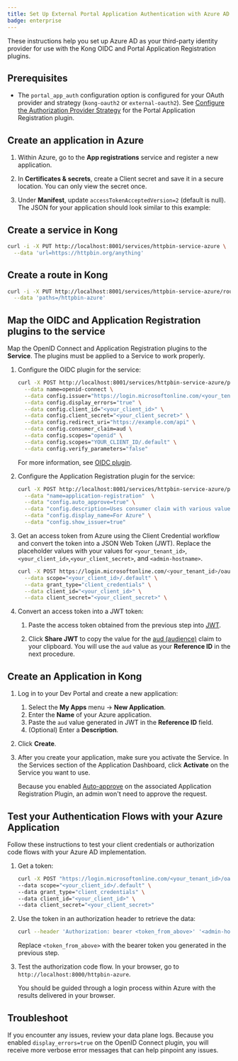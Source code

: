 ```yaml
---
title: Set Up External Portal Application Authentication with Azure AD and OIDC
badge: enterprise
---
```


These instructions help you set up Azure AD as your third-party identity provider
for use with the Kong OIDC and Portal Application Registration plugins.

## Prerequisites

- The `portal_app_auth` configuration option is configured for your OAuth provider
  and strategy (`kong-oauth2` or `external-oauth2`). See
  [Configure the Authorization Provider Strategy](/gateway/{{page.release}}/kong-enterprise/dev-portal/applications/auth-provider-strategy/) for the Portal Application Registration plugin.

## Create an application in Azure

1. Within Azure, go to the **App registrations** service and register a new application.

2. In **Certificates & secrets**, create a Client secret and save it in a
   secure location. You can only view the secret once.

3. Under **Manifest**, update `accessTokenAcceptedVersion=2` (default is null).
   The JSON for your application should look similar to this example:

## Create a service in Kong

```bash
curl -i -X PUT http://localhost:8001/services/httpbin-service-azure \
  --data 'url=https://httpbin.org/anything'
```

## Create a route in Kong

```bash
curl -i -X PUT http://localhost:8001/services/httpbin-service-azure/routes/httpbin-route-azure \
  --data 'paths=/httpbin-azure'
```

## Map the OIDC and Application Registration plugins to the service

Map the OpenID Connect and Application Registration plugins to the **Service**.
The plugins must be applied to a Service to work properly.

1. Configure the OIDC plugin for the service:

    ```bash
    curl -X POST http://localhost:8001/services/httpbin-service-azure/plugins \
      --data name=openid-connect \
      --data config.issuer="https://login.microsoftonline.com/<your_tenant_id>/v2.0" \
      --data config.display_errors="true" \
      --data config.client_id="<your_client_id>" \
      --data config.client_secret="<your_client_secret>" \
      --data config.redirect_uri="https://example.com/api" \
      --data config.consumer_claim=aud \
      --data config.scopes="openid" \
      --data config.scopes="YOUR_CLIENT_ID/.default" \
      --data config.verify_parameters="false"
    ```

    For more information, see [OIDC plugin](/hub/kong-inc/openid-connect/).


2. Configure the Application Registration plugin for the service:

    ```bash
    curl -X POST http://localhost:8001/services/httpbin-service-azure/plugins \
      --data "name=application-registration"  \
      --data "config.auto_approve=true" \
      --data "config.description=Uses consumer claim with various values (sub, aud, etc.) as registration id to support different flows and use cases." \
      --data "config.display_name=For Azure" \
      --data "config.show_issuer=true"
    ```

3. Get an access token from Azure using the Client Credential workflow and convert the token
into a JSON Web Token (JWT). Replace the placeholder values with your values for
`<your_tenant_id>`, `<your_client_id>`,`<your_client_secret>`, and
`<admin-hostname>`.

    ```bash
    curl -X POST https://login.microsoftonline.com/<your_tenant_id>/oauth2/v2.0/token \
      --data scope="<your_client_id>/.default" \
      --data grant_type="client_credentials" \
      --data client_id="<your_client_id>" \
      --data client_secret="<your_client_secret>" \
    ```

4. Convert an access token into a JWT token:

    1. Paste the access token obtained from the previous step into
    [JWT](https://jwt.io).

    2. Click **Share JWT** to copy the value for the
    [aud (audience)](https://tools.ietf.org/html/rfc7519#section-4.1.3) claim to
    your clipboard. You will use the `aud` value as your **Reference ID** in the
    next procedure.

## Create an Application in Kong

1. Log in to your Dev Portal and create a new application:
   1. Select the **My Apps** menu -> **New Application**.
   2. Enter the **Name** of your Azure application.
   3. Paste the `aud` value generated in JWT in the **Reference ID** field.
   4. (Optional) Enter a **Description**.

2. Click **Create**.

3. After you create your application, make sure you activate the Service. In the
   Services section of the Application Dashboard, click **Activate** on the Service
   you want to use.

   Because you enabled
   [Auto-approve](/gateway/{{page.release}}/kong-enterprise/dev-portal/applications/enable-application-registration##aa)
   on the associated Application Registration Plugin, an admin won't need to
   approve the request.

## Test your Authentication Flows with your Azure Application

Follow these instructions to test your client credentials or authorization code
flows with your Azure AD implementation.

1. Get a token:

    ```bash
    curl -X POST "https://login.microsoftonline.com/<your_tenant_id>/oauth2/v2.0/token" \
    --data scope="<your_client_id>/.default" \
    --data grant_type="client_credentials" \
    --data client_id="<your_client_id>" \
    --data client_secret="<your_client_secret>"
    ```

2. Use the token in an authorization header to retrieve the data:

    ```bash
    curl --header 'Authorization: bearer <token_from_above>' '<admin-hostname>:8000/httpbin-azure'
    ``` 

    Replace `<token_from_above>` with the bearer token you generated in the previous step.

3. Test the authorization code flow. In your browser, go to `http://localhost:8000/httpbin-azure`.

    You should be guided through a login process within Azure with the results
    delivered in your browser.

## Troubleshoot

If you encounter any issues, review your data plane logs. Because you
enabled `display_errors=true` on the OpenID Connect plugin, you will receive
more verbose error messages that can help pinpoint any issues.
